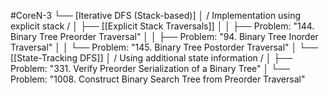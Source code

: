 #CoreN-3
└── [Iterative DFS (Stack-based)]
    │   / Implementation using explicit stack /
    │
    ├── [[Explicit Stack Traversals]]
    │   │   ├── Problem: "144. Binary Tree Preorder Traversal"
    │   │   ├── Problem: "94. Binary Tree Inorder Traversal"
    │   │   └── Problem: "145. Binary Tree Postorder Traversal"
    │
    └── [[State-Tracking DFS]]
        │   / Using additional state information /
        │   ├── Problem: "331. Verify Preorder Serialization of a Binary Tree"
        │   └── Problem: "1008. Construct Binary Search Tree from Preorder Traversal"
